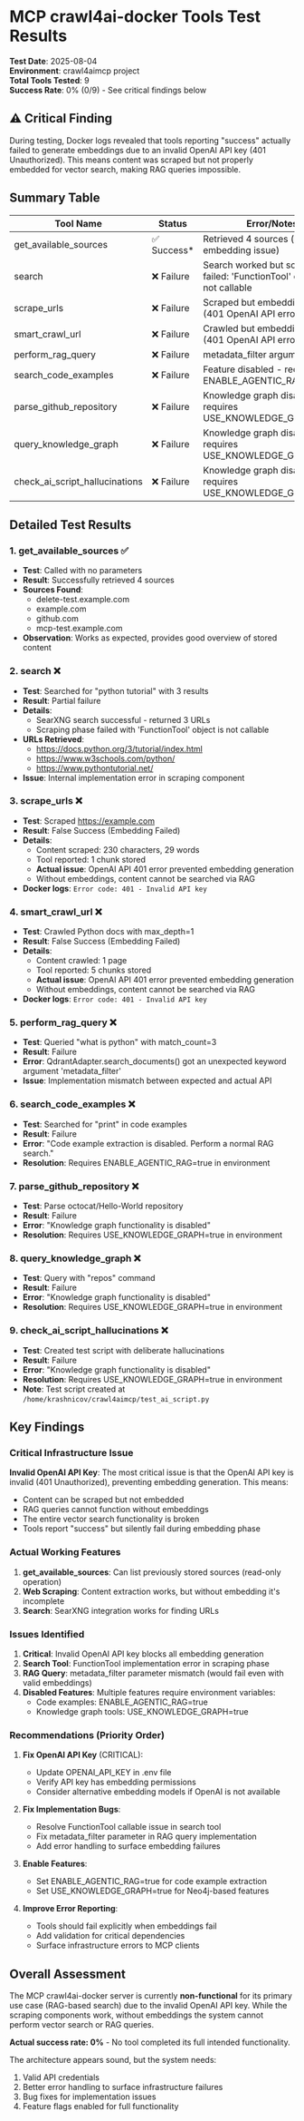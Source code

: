 # MCP crawl4ai-docker Tools Test Results

**Test Date**: 2025-08-04  
**Environment**: crawl4aimcp project  
**Total Tools Tested**: 9  
**Success Rate**: 0% (0/9) - See critical findings below

## ⚠️ Critical Finding

During testing, Docker logs revealed that tools reporting "success" actually failed to generate embeddings due to an invalid OpenAI API key (401 Unauthorized). This means content was scraped but not properly embedded for vector search, making RAG queries impossible.

## Summary Table

| Tool Name | Status | Error/Notes |
|-----------|--------|-------------|
| get_available_sources | ✅ Success* | Retrieved 4 sources (but see embedding issue) |
| search | ❌ Failure | Search worked but scraping failed: 'FunctionTool' object is not callable |
| scrape_urls | ❌ Failure | Scraped but embedding failed (401 OpenAI API error) |
| smart_crawl_url | ❌ Failure | Crawled but embedding failed (401 OpenAI API error) |
| perform_rag_query | ❌ Failure | metadata_filter argument error |
| search_code_examples | ❌ Failure | Feature disabled - requires ENABLE_AGENTIC_RAG=true |
| parse_github_repository | ❌ Failure | Knowledge graph disabled - requires USE_KNOWLEDGE_GRAPH=true |
| query_knowledge_graph | ❌ Failure | Knowledge graph disabled - requires USE_KNOWLEDGE_GRAPH=true |
| check_ai_script_hallucinations | ❌ Failure | Knowledge graph disabled - requires USE_KNOWLEDGE_GRAPH=true |

## Detailed Test Results

### 1. get_available_sources ✅

- **Test**: Called with no parameters
- **Result**: Successfully retrieved 4 sources
- **Sources Found**:
  - delete-test.example.com
  - example.com
  - github.com
  - mcp-test.example.com
- **Observation**: Works as expected, provides good overview of stored content

### 2. search ❌

- **Test**: Searched for "python tutorial" with 3 results
- **Result**: Partial failure
- **Details**:
  - SearXNG search successful - returned 3 URLs
  - Scraping phase failed with 'FunctionTool' object is not callable
- **URLs Retrieved**:
  - <https://docs.python.org/3/tutorial/index.html>
  - <https://www.w3schools.com/python/>
  - <https://www.pythontutorial.net/>
- **Issue**: Internal implementation error in scraping component

### 3. scrape_urls ❌

- **Test**: Scraped <https://example.com>
- **Result**: False Success (Embedding Failed)
- **Details**:
  - Content scraped: 230 characters, 29 words
  - Tool reported: 1 chunk stored
  - **Actual issue**: OpenAI API 401 error prevented embedding generation
  - Without embeddings, content cannot be searched via RAG
- **Docker logs**: `Error code: 401 - Invalid API key`

### 4. smart_crawl_url ❌

- **Test**: Crawled Python docs with max_depth=1
- **Result**: False Success (Embedding Failed)
- **Details**:
  - Content crawled: 1 page
  - Tool reported: 5 chunks stored
  - **Actual issue**: OpenAI API 401 error prevented embedding generation
  - Without embeddings, content cannot be searched via RAG
- **Docker logs**: `Error code: 401 - Invalid API key`

### 5. perform_rag_query ❌

- **Test**: Queried "what is python" with match_count=3
- **Result**: Failure
- **Error**: QdrantAdapter.search_documents() got an unexpected keyword argument 'metadata_filter'
- **Issue**: Implementation mismatch between expected and actual API

### 6. search_code_examples ❌

- **Test**: Searched for "print" in code examples
- **Result**: Failure
- **Error**: "Code example extraction is disabled. Perform a normal RAG search."
- **Resolution**: Requires ENABLE_AGENTIC_RAG=true in environment

### 7. parse_github_repository ❌

- **Test**: Parse octocat/Hello-World repository
- **Result**: Failure
- **Error**: "Knowledge graph functionality is disabled"
- **Resolution**: Requires USE_KNOWLEDGE_GRAPH=true in environment

### 8. query_knowledge_graph ❌

- **Test**: Query with "repos" command
- **Result**: Failure
- **Error**: "Knowledge graph functionality is disabled"
- **Resolution**: Requires USE_KNOWLEDGE_GRAPH=true in environment

### 9. check_ai_script_hallucinations ❌

- **Test**: Created test script with deliberate hallucinations
- **Result**: Failure
- **Error**: "Knowledge graph functionality is disabled"
- **Resolution**: Requires USE_KNOWLEDGE_GRAPH=true in environment
- **Note**: Test script created at `/home/krashnicov/crawl4aimcp/test_ai_script.py`

## Key Findings

### Critical Infrastructure Issue

**Invalid OpenAI API Key**: The most critical issue is that the OpenAI API key is invalid (401 Unauthorized), preventing embedding generation. This means:

- Content can be scraped but not embedded
- RAG queries cannot function without embeddings
- The entire vector search functionality is broken
- Tools report "success" but silently fail during embedding phase

### Actual Working Features

1. **get_available_sources**: Can list previously stored sources (read-only operation)
2. **Web Scraping**: Content extraction works, but without embedding it's incomplete
3. **Search**: SearXNG integration works for finding URLs

### Issues Identified

1. **Critical**: Invalid OpenAI API key blocks all embedding generation
2. **Search Tool**: FunctionTool implementation error in scraping phase
3. **RAG Query**: metadata_filter parameter mismatch (would fail even with valid embeddings)
4. **Disabled Features**: Multiple features require environment variables:
   - Code examples: ENABLE_AGENTIC_RAG=true
   - Knowledge graph tools: USE_KNOWLEDGE_GRAPH=true

### Recommendations (Priority Order)

1. **Fix OpenAI API Key** (CRITICAL):
   - Update OPENAI_API_KEY in .env file
   - Verify API key has embedding permissions
   - Consider alternative embedding models if OpenAI is not available

2. **Fix Implementation Bugs**:
   - Resolve FunctionTool callable issue in search tool
   - Fix metadata_filter parameter in RAG query implementation
   - Add error handling to surface embedding failures

3. **Enable Features**:
   - Set ENABLE_AGENTIC_RAG=true for code example extraction
   - Set USE_KNOWLEDGE_GRAPH=true for Neo4j-based features

4. **Improve Error Reporting**:
   - Tools should fail explicitly when embeddings fail
   - Add validation for critical dependencies
   - Surface infrastructure errors to MCP clients

## Overall Assessment

The MCP crawl4ai-docker server is currently **non-functional** for its primary use case (RAG-based search) due to the invalid OpenAI API key. While the scraping components work, without embeddings the system cannot perform vector search or RAG queries.

**Actual success rate: 0%** - No tool completed its full intended functionality.

The architecture appears sound, but the system needs:

1. Valid API credentials
2. Better error handling to surface infrastructure failures
3. Bug fixes for implementation issues
4. Feature flags enabled for full functionality
